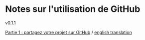 
# Notes sur l'utilisation de GitHub

v0.1.1

[Partie 1  : partagez votre projet sur GitHub](Tutoriels/part_01.MD) / [english translation](Tutoriels/part_01_EN.MD)

